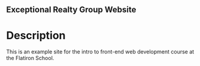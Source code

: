 Exceptional Realty Group Website
---

# Description

This is an example site for the intro to front-end web development course at the Flatiron School.
